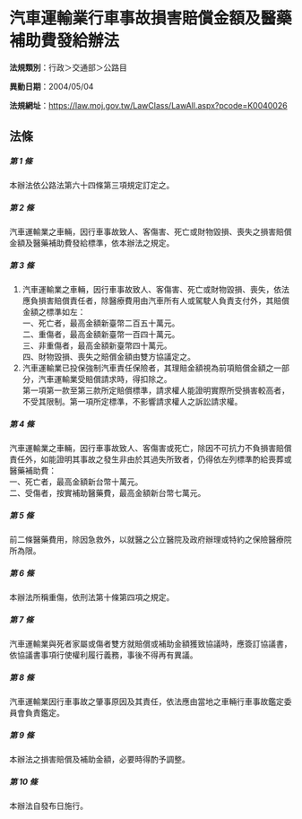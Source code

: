 # 汽車運輸業行車事故損害賠償金額及醫藥補助費發給辦法

**法規類別**：行政＞交通部＞公路目

**異動日期**：2004/05/04  

**法規網址**：https://law.moj.gov.tw/LawClass/LawAll.aspx?pcode=K0040026





## 法條
##### 第 1 條
本辦法依公路法第六十四條第三項規定訂定之。

##### 第 2 條
汽車運輸業之車輛，因行車事故致人、客傷害、死亡或財物毀損、喪失之損害賠償金額及醫藥補助費發給標準，依本辦法之規定。

##### 第 3 條
1. 汽車運輸業之車輛，因行車事故致人、客傷害、死亡或財物毀損、喪失，依法應負損害賠償責任者，除醫療費用由汽車所有人或駕駛人負責支付外，其賠償金額之標準如左：  
一、死亡者，最高金額新臺幣二百五十萬元。  
二、重傷者，最高金額新臺幣一百四十萬元。  
三、非重傷者，最高金額新臺幣四十萬元。  
四、財物毀損、喪失之賠償金額由雙方協議定之。
1. 汽車運輸業已投保強制汽車責任保險者，其理賠金額視為前項賠償金額之一部分，汽車運輸業受賠償請求時，得扣除之。  
第一項第一款至第三款所定賠償標準，請求權人能證明實際所受損害較高者，不受其限制。第一項所定標準，不影響請求權人之訴訟請求權。

##### 第 4 條
汽車運輸業之車輛，因行車事故致人、客傷害或死亡，除因不可抗力不負損害賠償責任外，如能證明其事故之發生非由於其過失所致者，仍得依左列標準酌給喪葬或醫藥補助費：  
一、死亡者，最高金額新台幣十萬元。  
二、受傷者，按實補助醫藥費，最高金額新台幣七萬元。  

##### 第 5 條
前二條醫藥費用，除因急救外，以就醫之公立醫院及政府辦理或特約之保險醫療院所為限。

##### 第 6 條
本辦法所稱重傷，依刑法第十條第四項之規定。

##### 第 7 條
汽車運輸業與死者家屬或傷者雙方就賠償或補助金額獲致協議時，應簽訂協議書，依協議書事項行使權利履行義務，事後不得再有異議。

##### 第 8 條
汽車運輸業因行車事故之肇事原因及其責任，依法應由當地之車輛行車事故鑑定委員會負責鑑定。

##### 第 9 條
本辦法之損害賠償及補助金額，必要時得酌予調整。

##### 第 10 條
本辦法自發布日施行。


